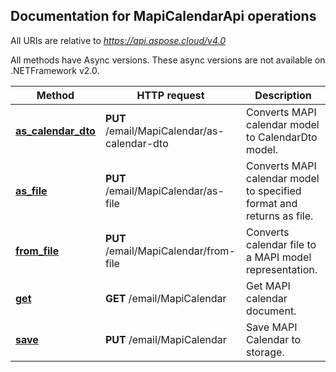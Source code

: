 

## Documentation for MapiCalendarApi operations

All URIs are relative to *https://api.aspose.cloud/v4.0*

All methods have Async versions. These async versions are not available on .NETFramework v2.0.

Method | HTTP request | Description
------------- | ------------- | -------------
[**as_calendar_dto**](MapiCalendarApi.md#as_calendar_dto)| **PUT** /email/MapiCalendar/as-calendar-dto| Converts MAPI calendar model to CalendarDto model.             
[**as_file**](MapiCalendarApi.md#as_file)| **PUT** /email/MapiCalendar/as-file| Converts MAPI calendar model to specified format and returns as file.             
[**from_file**](MapiCalendarApi.md#from_file)| **PUT** /email/MapiCalendar/from-file| Converts calendar file to a MAPI model representation.             
[**get**](MapiCalendarApi.md#get)| **GET** /email/MapiCalendar| Get MAPI calendar document.             
[**save**](MapiCalendarApi.md#save)| **PUT** /email/MapiCalendar| Save MAPI Calendar to storage.             
